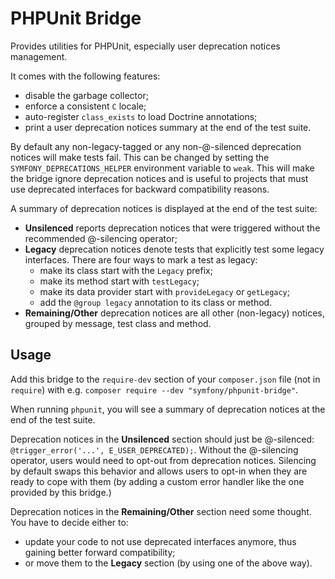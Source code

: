 PHPUnit Bridge
==============

Provides utilities for PHPUnit, especially user deprecation notices management.

It comes with the following features:

 * disable the garbage collector;
 * enforce a consistent `C` locale;
 * auto-register `class_exists` to load Doctrine annotations;
 * print a user deprecation notices summary at the end of the test suite.

By default any non-legacy-tagged or any non-@-silenced deprecation notices will
make tests fail.
This can be changed by setting the `SYMFONY_DEPRECATIONS_HELPER` environment
variable to `weak`. This will make the bridge ignore deprecation notices and
is useful to projects that must use deprecated interfaces for backward
compatibility reasons.

A summary of deprecation notices is displayed at the end of the test suite:

 * **Unsilenced** reports deprecation notices that were triggered without the
   recommended @-silencing operator;
 * **Legacy** deprecation notices denote tests that explicitly test some legacy
   interfaces. There are four ways to mark a test as legacy:
    - make its class start with the `Legacy` prefix;
    - make its method start with `testLegacy`;
    - make its data provider start with `provideLegacy` or `getLegacy`;
    - add the `@group legacy` annotation to its class or method.
 * **Remaining/Other** deprecation notices are all other (non-legacy)
   notices, grouped by message, test class and method.

Usage
-----

Add this bridge to the `require-dev` section of your `composer.json` file
(not in `require`) with e.g. `composer require --dev "symfony/phpunit-bridge"`.

When running `phpunit`, you will see a summary of deprecation notices at the end
of the test suite.

Deprecation notices in the **Unsilenced** section should just be @-silenced:
`@trigger_error('...', E_USER_DEPRECATED);`. Without the @-silencing operator,
users would need to opt-out from deprecation notices. Silencing by default swaps
this behavior and allows users to opt-in when they are ready to cope with them
(by adding a custom error handler like the one provided by this bridge.)

Deprecation notices in the **Remaining/Other** section need some thought.
You have to decide either to:

 * update your code to not use deprecated interfaces anymore, thus gaining better
   forward compatibility;
 * or move them to the **Legacy** section (by using one of the above way).
